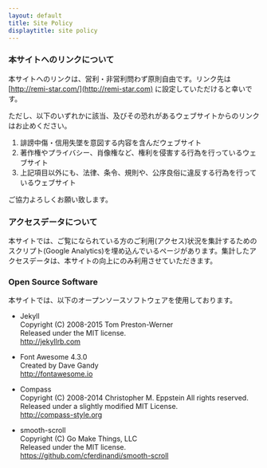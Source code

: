 ```yaml
---
layout: default
title: Site Policy
displaytitle: site policy
---
```

### 本サイトへのリンクについて
本サイトへのリンクは、営利・非営利問わず原則自由です。リンク先は
[http://remi-star.com/](http://remi-star.com)
に設定していただけると幸いです。

ただし、以下のいずれかに該当、及びその恐れがあるウェブサイトからのリンクはお止めください。

1. 誹謗中傷・信用失墜を意図する内容を含んだウェブサイト  
2. 著作権やプライバシー、肖像権など、権利を侵害する行為を行っているウェブサイト  
3. 上記項目以外にも、法律、条令、規則や、公序良俗に違反する行為を行っているウェブサイト  

ご協力よろしくお願い致します。

### アクセスデータについて
本サイトでは、ご覧になられている方のご利用(アクセス)状況を集計するためのスクリプト(Google Analytics)を埋め込んでいるページがあります。集計したアクセスデータは、本サイトの向上にのみ利用させていただきます。

### Open Source Software
本サイトでは、以下のオープンソースソフトウェアを使用しております。

* Jekyll  
	Copyright (C) 2008-2015 Tom Preston-Werner  
	Released under the MIT license.  
	<a href="http://jekyllrb.com" target="_blank">http://jekyllrb.com</a>

* Font Awesome 4.3.0  
	Created by Dave Gandy  
	<a href="http://fontawesome.io" target="_blank">http://fontawesome.io</a>

* Compass  
	Copyright (C) 2008-2014 Christopher M. Eppstein All rights reserved.  
	Released under a slightly modified MIT License.  
	<a href="http://compass-style.org" target="_blank">http://compass-style.org</a>

* smooth-scroll  
	Copyright (C) Go Make Things, LLC  
	Released under the MIT license.  
	<a href="https://github.com/cferdinandi/smooth-scroll" 	target="_blank">https://github.com/cferdinandi/smooth-scroll</a>